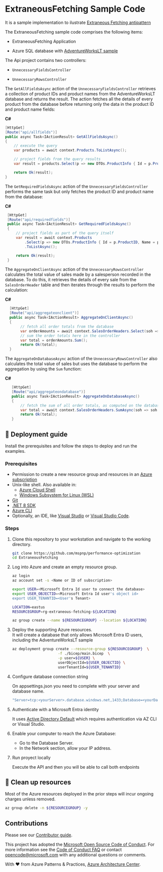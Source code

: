 # ExtraneousFetching Sample Code

It is a sample implementation to ilustrate [Extraneous Fetching antipattern](https://learn.microsoft.com/azure/architecture/antipatterns/extraneous-fetching/)

The ExtraneousFetching sample code comprises the following items:

- ExtraneousFetching Application

- Azure SQL database with [AdventureWorksLT sample](https://learn.microsoft.com/sql/samples/adventureworks-install-configure?view=sql-server-ver16&tabs=ssms#deploy-to-azure-sql-database)

The Api project contains two controllers:

- `UnnecessaryFieldsController`

- `UnnecessaryRowsController`

The `GetAllFieldsAsync` action of the `UnnecessaryFieldsController` retrieves a collection of product IDs and product names from the AdventureWorksLT database and returns the result. The action fetches all the details of every product from the database before returning only the data in the product ID and product name fields:

**C#**

```C#
[HttpGet]
[Route("api/allfields")]
public async Task<IActionResult> GetAllFieldsAsync()
{
    // execute the query
    var products = await context.Products.ToListAsync();

    // project fields from the query results
    var result = products.Select(p => new DTOs.ProductInfo { Id = p.ProductID, Name = p.Name });

    return Ok(result);
}
```

The `GetRequiredFieldsAsync` action of the `UnnecessaryFieldsController` performs the same task but only fetches the product ID and product name from the database:

**C#**

```C#
 [HttpGet]
 [Route("api/requiredfields")]
 public async Task<IActionResult> GetRequiredFieldsAsync()
 {
     // project fields as part of the query itself
     var result = await context.Products
         .Select(p => new DTOs.ProductInfo { Id = p.ProductID, Name = p.Name })
         .ToListAsync();

     return Ok(result);
 }
```

The `AggregateOnClientAsync` action of the `UnnecessaryRowsController` calculates the total value of sales made by a salesperson recorded in the database. To do this, it retrieves the details of every sale from the `SalesOrderHeader` table and then iterates through the results to perform the calculation:

**C#**

```C#
  [HttpGet]
  [Route("api/aggregateonclient")]
  public async Task<IActionResult> AggregateOnClientAsync()
  {
       // fetch all order totals from the database
       var orderAmounts = await context.SalesOrderHeaders.Select(soh => soh.TotalDue).ToListAsync();
       // sum the order totals here in the controller
       var total = orderAmounts.Sum();
       return Ok(total);
  }
```

The `AggregateOnDatabaseAsync` action of the `UnnecessaryRowsController` also calculates the total value of sales but uses the database to perform the aggregation by using the `Sum` function:

**C#**

```C#
   [HttpGet]
   [Route("api/aggregateondatabase")]
   public async Task<IActionResult> AggregateOnDatabaseAsync()
   {
       // fetch the sum of all order totals, as computed on the database server
       var total = await context.SalesOrderHeaders.SumAsync(soh => soh.TotalDue);
       return Ok(total);
   }
```

## :rocket: Deployment guide

Install the prerequisites and follow the steps to deploy and run the examples.

### Prerequisites

- Permission to create a new resource group and resources in an [Azure subscription](https://azure.com/free)
- Unix-like shell. Also available in:
  - [Azure Cloud Shell](https://shell.azure.com/)
  - [Windows Subsystem for Linux (WSL)](https://learn.microsoft.com/windows/wsl/install)
- [Git](https://git-scm.com/downloads)
- [.NET 8 SDK](https://dotnet.microsoft.com/download/dotnet/8.0)
- [Azure CLI](https://learn.microsoft.com/cli/azure/install-azure-cli)
- Optionally, an IDE, like [Visual Studio](https://visualstudio.microsoft.com/downloads/) or [Visual Studio Code](https://code.visualstudio.com/).

### Steps

1. Clone this repository to your workstation and navigate to the working directory.

   ```bash
   git clone https://github.com/mspnp/performance-optimization
   cd ExtraneousFetching
   ```

1. Log into Azure and create an empty resource group.

   ```bash
   az login
   az account set -s <Name or ID of subscription>

   export USER=<Microsoft Entra Id user to connect the database>
   export USER_OBJECTID=<Microsoft Entra Id user's object id>
   export USER_TENANTID=<User's Tenant>

   LOCATION=eastus
   RESOURCEGROUP=rg-extraneous-fetching-${LOCATION}

   az group create --name ${RESOURCEGROUP} --location ${LOCATION}

   ```

1. Deploy the supporting Azure resources.  
   It will create a database that only allows Microsoft Entra ID users, including the AdventureWorksLT sample

   ```bash
   az deployment group create --resource-group ${RESOURCEGROUP}  \
                        -f ./bicep/main.bicep  \
                        -p user=${USER} \
                        userObjectId=${USER_OBJECTID} \
                        userTenantId=${USER_TENANTID}
   ```

1. Configure database connection string

   On appsettings.json you need to complete with your server and database name.

   ```bash
   "Server=tcp:<yourServer>.database.windows.net,1433;Database=<yourDatabase>;Authentication=ActiveDirectoryDefault; Encrypt=True;TrustServerCertificate=false;Connection Timeout=30;",
   ```

1. Authenticate with a Microsoft Entra identity

   It uses [Active Directory Default](https://learn.microsoft.com/sql/connect/ado-net/sql/azure-active-directory-authentication?view=sql-server-ver16#setting-microsoft-entra-authentication) which requires authentication via AZ CLI or Visual Studio.

1. Enable your computer to reach the Azure Database:

   - Go to the Database Server.
   - In the Network section, allow your IP address.

1. Run proyect locally

   Execute the API and then you will be able to call both endpoints

## :broom: Clean up resources

Most of the Azure resources deployed in the prior steps will incur ongoing charges unless removed.

```bash
az group delete -n ${RESOURCEGROUP} -y
```

## Contributions

Please see our [Contributor guide](./CONTRIBUTING.md).

This project has adopted the [Microsoft Open Source Code of Conduct](https://opensource.microsoft.com/codeofconduct/). For more information see the [Code of Conduct FAQ](https://opensource.microsoft.com/codeofconduct/faq/) or contact <opencode@microsoft.com> with any additional questions or comments.

With :heart: from Azure Patterns & Practices, [Azure Architecture Center](https://azure.com/architecture).
